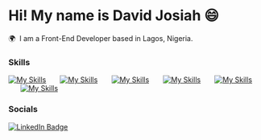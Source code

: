 Hi! My name is David Josiah 😄
========================================================================================================================================

🌍  I am a Front-End Developer based in Lagos, Nigeria.
<br/>

### Skills

[![My Skills](https://skillicons.dev/icons?i=html,css)](https://skillicons.dev) &nbsp;&nbsp;&nbsp;&nbsp;&nbsp; [![My Skills](https://skillicons.dev/icons?i=js,ts)](https://skillicons.dev) &nbsp;&nbsp;&nbsp;&nbsp;&nbsp; [![My Skills](https://skillicons.dev/icons?i=react,next)](https://skillicons.dev) &nbsp;&nbsp;&nbsp;&nbsp;&nbsp; [![My Skills](https://skillicons.dev/icons?i=tailwind,scss)](https://skillicons.dev) &nbsp;&nbsp;&nbsp;&nbsp;&nbsp; [![My Skills](https://skillicons.dev/icons?i=figma)](https://skillicons.dev) &nbsp;&nbsp;&nbsp;&nbsp;&nbsp; [![My Skills](https://skillicons.dev/icons?i=docker)](https://skillicons.dev)
<br/>

### Socials

<div id="badges">
  <a href="https://www.linkedin.com/in/josiahdavid1/">
    <img src="https://img.shields.io/badge/LinkedIn-blue?style=for-the-badge&logo=linkedin&logoColor=white" alt="LinkedIn Badge"/>
  </a>
</div>
